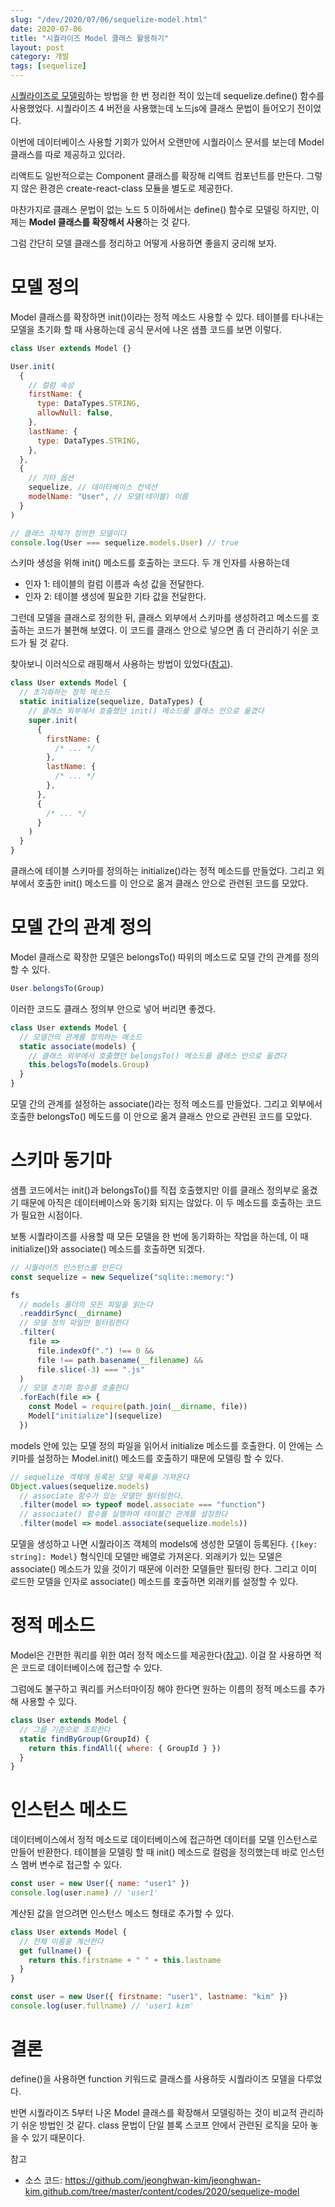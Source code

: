 ```yaml
---
slug: "/dev/2020/07/06/sequelize-model.html"
date: 2020-07-06
title: "시퀄라이즈 Model 클래스 활용하기"
layout: post
category: 개발
tags: [sequelize]
---
```


[시퀄라이즈로 모델링](/sequelize-model/)하는 방법을 한 번 정리한 적이 있는데 sequelize.define() 함수를 사용했었다.
시퀄라이즈 4 버전을 사용했는데 노드js에 클래스 문법이 들어오기 전이었다.

이번에 데이터베이스 사용할 기회가 있어서 오랜만에 시퀄라이스 문서를 보는데 Model 클래스를 따로 제공하고 있더라.

리액트도 일반적으로는 Component 클래스를 확장해 리액트 컴포넌트를 만든다.
그렇지 않은 환경은 create-react-class 모듈을 별도로 제공한다.

마찬가지로 클래스 문법이 없는 노드 5 이하에서는 define() 함수로 모델링 하지만, 이제는 **Model 클래스를 확장해서 사용**하는 것 같다.

그럼 간단히 모델 클래스를 정리하고 어떻게 사용하면 좋을지 궁리해 보자.

# 모델 정의

Model 클래스를 확장하면 init()이라는 정적 메소드 사용할 수 있다.
테이블를 타나내는 모델을 초기화 할 때 사용하는데 공식 문서에 나온 샘플 코드를 보면 이렇다.

```js
class User extends Model {}

User.init(
  {
    // 컬럼 속성
    firstName: {
      type: DataTypes.STRING,
      allowNull: false,
    },
    lastName: {
      type: DataTypes.STRING,
    },
  },
  {
    // 기타 옵션
    sequelize, // 데이터베이스 컨넥션
    modelName: "User", // 모델(테이블) 이름
  }
)

// 클래스 자체가 정의한 모델이다
console.log(User === sequelize.models.User) // true
```

스키마 생성을 위해 init() 메소드를 호출하는 코드다.
두 개 인자를 사용하는데

- 인자 1: 테이블의 컬럼 이름과 속성 값을 전달한다.
- 인자 2: 테이블 생성에 필요한 기타 값을 전달한다.

그런데 모델을 클래스로 정의한 뒤, 클래스 외부에서 스키마를 생성하려고 메소드를 호출하는 코드가 불편해 보였다.
이 코드를 클래스 안으로 넣으면 좀 더 관리하기 쉬운 코드가 될 것 같다.

찾아보니 이러식으로 래핑해서 사용하는 방법이 있었다([참고](https://codewithhugo.com/using-es6-classes-for-sequelize-4-models/)).

```js
class User extends Model {
  // 초기화하는 정적 메소드
  static initialize(sequelize, DataTypes) {
    // 클래스 외부에서 호출했던 init() 메소드를 클래스 안으로 옮겼다
    super.init(
      {
        firstName: {
          /* ... */
        },
        lastName: {
          /* ... */
        },
      },
      {
        /* ... */
      }
    )
  }
}
```

클래스에 테이블 스키마를 정의하는 initialize()라는 정적 메소드를 만들었다.
그리고 외부에서 호출한 init() 메소드를 이 안으로 옮겨 클래스 안으로 관련된 코드를 모았다.

# 모델 간의 관계 정의

Model 클래스로 확장한 모델은 belongsTo() 따위의 메소드로 모델 간의 관계를 정의할 수 있다.

```js
User.belongsTo(Group)
```

이러한 코드도 클래스 정의부 안으로 넣어 버리면 좋겠다.

```js
class User extends Model {
  // 모델간의 관계를 정의하는 메소드
  static associate(models) {
    // 클래스 외부에서 호출했던 belongsTo() 메소드를 클래스 안으로 옮겼다
    this.belogsTo(models.Group)
  }
}
```

모델 간의 관계를 설정하는 associate()라는 정적 메소드를 만들었다.
그리고 외부에서 호출한 belongsTo() 메도드를 이 안으로 옮겨 클래스 안으로 관련된 코드를 모았다.

# 스키마 동기마

샘플 코드에서는 init()과 belongsTo()를 직접 호출했지만 이를 클래스 정의부로 옮겼기 때문에 아직은 데이터베이스와 동기화 되지는 않았다.
이 두 메소드를 호출하는 코드가 필요한 시점이다.

보통 시퀄라이즈를 사용할 때 모든 모델을 한 번에 동기화하는 작업을 하는데, 이 때 initialize()와 associate() 메소드를 호출하면 되겠다.

```js
// 시퀄라이즈 인스턴스를 만든다
const sequelize = new Sequelize("sqlite::memory:")

fs
  // models 폴더의 모든 파일을 읽는다
  .readdirSync(__dirname)
  // 모델 정의 파일만 필터링한다
  .filter(
    file =>
      file.indexOf(".") !== 0 &&
      file !== path.basename(__filename) &&
      file.slice(-3) === ".js"
  )
  // 모델 초기화 함수를 호출한다
  .forEach(file => {
    const Model = require(path.join(__dirname, file))
    Model["initialize"](sequelize)
  })
```

models 안에 있는 모델 정의 파일을 읽어서 initialize 메소드를 호출한다.
이 안에는 스키마를 설정하는 Model.init() 메소드를 호출하기 때문에 모델링 할 수 있다.

```js
// sequelize 객체에 등록된 모델 목록을 가져온다
Object.values(sequelize.models)
  // associate 함수가 있는 모델만 필터링한다.
  .filter(model => typeof model.associate === "function")
  // associate() 함수를 실행하여 테이블간 관계를 설정한다
  .filter(model => model.associate(sequelize.models))
```

모델을 생성하고 나면 시퀄라이즈 객체의 models에 생성한 모델이 등록된다.
`{[key: string]: Model}` 형식인데 모델만 배열로 가져온다.
외래키가 있는 모델은 associate() 메소드가 있을 것이기 때문에 이러한 모델들만 필터링 한다.
그리고 이미 로드한 모델을 인자로 associate() 메소드를 호출하면 외래키를 설정할 수 있다.

# 정적 메소드

Model은 간편한 쿼리를 위한 여러 정적 메소드를 제공한다([참고](https://sequelize.org/master/class/lib/model.js~Model.html)).
이걸 잘 사용하면 적은 코드로 데이터베이스에 접근할 수 있다.

그럼에도 불구하고 쿼리를 커스터마이징 해야 한다면 원하는 이름의 정적 메소드를 추가해 사용할 수 있다.

```js
class User extends Model {
  // 그룹 기준으로 조회한다
  static findByGroup(GroupId) {
    return this.findAll({ where: { GroupId } })
  }
}
```

# 인스턴스 메소드

데이터베이스에서 정적 메소드로 데이터베이스에 접근하면 데이터를 모델 인스턴스로 만들어 반환한다.
테이블을 모델링 할 때 init() 메소드로 컬럼을 정의했는데 바로 인스턴스 멤버 변수로 접근할 수 있다.

```js
const user = new User({ name: "user1" })
console.log(user.name) // 'user1'
```

계산된 값을 얻으려면 인스턴스 메소드 형태로 추가할 수 있다.

```js
class User extends Model {
  // 전체 이름을 계산한다
  get fullname() {
    return this.firstname + " " + this.lastname
  }
}

const user = new User({ firstname: "user1", lastname: "kim" })
console.log(user.fullname) // 'user1 kim'
```

# 결론

define()을 사용하면 function 키워드로 클래스를 사용하듯 시퀄라이즈 모델을 다루었다.

반면 시퀄라이즈 5부터 나온 Model 클래스를 확장해서 모델링하는 것이 비교적 관리하기 쉬운 방법인 것 같다.
class 문법이 단일 블록 스코프 안에서 관련된 로직을 모아 놓을 수 있기 때문이다.

참고

- 소스 코드: https://github.com/jeonghwan-kim/jeonghwan-kim.github.com/tree/master/content/codes/2020/sequelize-model
